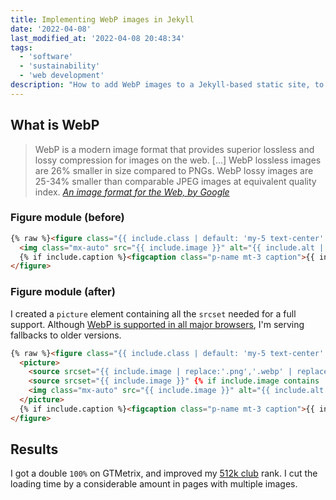 ```yaml
---
title: Implementing WebP images in Jekyll
date: '2022-04-08'
last_modified_at: '2022-04-08 20:48:34'
tags:
  - 'software'
  - 'sustainability'
  - 'web development'
description: "How to add WebP images to a Jekyll-based static site, to ensure new levels of optimization and performance."
---
```

## What is WebP

> WebP is a modern image format that provides superior lossless and lossy compression for images on the web. [...] WebP lossless images are 26% smaller in size compared to PNGs. WebP lossy images are 25-34% smaller than comparable JPEG images at equivalent quality index.
> <cite>[An image format for the Web, by Google](https://developers.google.com/speed/webp)</cite>

### Figure module (before)

```html
{% raw %}<figure class="{{ include.class | default: 'my-5 text-center' }}">
  <img class="mx-auto" src="{{ include.image }}" alt="{{ include.alt | default: include.caption }}" {{ include.width ? include.width | prepend: 'width="' | append: '"' }} {{ include.height ? include.height | prepend: 'height="' | append: '"' }}>
  {% if include.caption %}<figcaption class="p-name mt-3 caption">{{ include.caption }}</figcaption>{% endif -%}{% endraw %}
</figure>
```

### Figure module (after)

I created a `picture` element containing all the `srcset` needed for a full support. Although [WebP is supported in all major browsers](https://caniuse.com/?search=webp), I'm serving fallbacks to older versions.

```html
{% raw %}<figure class="{{ include.class | default: 'my-5 text-center' }}">
  <picture>
    <source srcset="{{ include.image | replace:'.png','.webp' | replace:'.jpg','.webp' | replace:'.jpeg','.webp' }}" type="image/webp">
    <source srcset="{{ include.image }}" {% if include.image contains '.jpg' or include.image contains '.jpeg' %}type="image/jpeg"{% elsif include.image contains '.png' %}type="image/png"{% endif %}>
    <img class="mx-auto" src="{{ include.image }}" alt="{{ include.alt | default: include.caption }}" {{ include.width ? include.width | prepend: 'width="' | append: '"' }} {{ include.height ? include.height | prepend: 'height="' | append: '"' }}>
  </picture>
  {% if include.caption %}<figcaption class="p-name mt-3 caption">{{ include.caption }}</figcaption>{% endif -%}{% endraw %}
</figure>
```

## Results

I got a double `100%` on GTMetrix, and improved my [512k club](https://512kb.club/#100) rank. I cut the loading time by a considerable amount in pages with multiple images.
